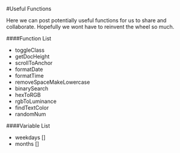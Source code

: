 #Useful Functions

Here we can post potentially useful functions for us to share and collaborate. Hopefully we wont have to reinvent the wheel so much.

####Function List
  - toggleClass
  - getDocHeight
  - scrollToAnchor
  - formatDate
  - formatTime
  - removeSpaceMakeLowercase
  - binarySearch
  - hexToRGB
  - rgbToLuminance
  - findTextColor
  - randomNum

####Variable List

  - weekdays []
  - months []